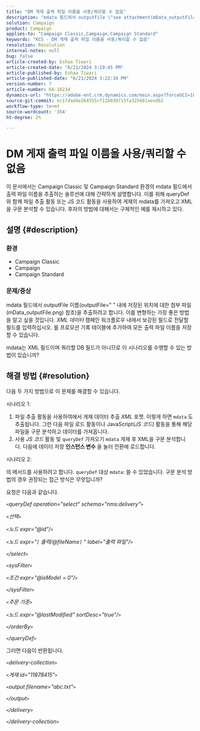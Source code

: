 ```yaml
---
title: "DM 게재 출력 파일 이름을 사용/쿼리할 수 없음"
description: "mdata 필드에서 outputFile \"see attachment(mData_outputFile.png) for location\"을 추출하는 방법에 대해 알아봅니다."
solution: Campaign
product: Campaign
applies-to: "Campaign Classic,Campaign,Campaign Standard"
keywords: "KCS - DM 게재 출력 파일 이름을 사용/쿼리할 수 없음"
resolution: Resolution
internal-notes: null
bug: false
article-created-by: Eshaa Tiwari
article-created-date: "6/21/2024 3:19:45 PM"
article-published-by: Eshaa Tiwari
article-published-date: "6/21/2024 3:22:10 PM"
version-number: 7
article-number: KA-16234
dynamics-url: "https://adobe-ent.crm.dynamics.com/main.aspx?forceUCI=1&pagetype=entityrecord&etn=knowledgearticle&id=57dde6af-e12f-ef11-840a-6045bd029b18"
source-git-commit: ec1fdad4e264555cf12b030715fa325681aeed62
workflow-type: tm+mt
source-wordcount: '354'
ht-degree: 2%

---
```


# DM 게재 출력 파일 이름을 사용/쿼리할 수 없음


이 문서에서는 Campaign Classic 및 Campaign Standard 환경의 mdata 필드에서 출력 파일 이름을 추출하는 솔루션에 대해 간략하게 설명합니다. 이를 위해 queryDef와 함께 파일 추출 활동 또는 JS 코드 활동을 사용하여 게재의 mdata를 가져오고 XML을 구문 분석할 수 있습니다. 후자의 방법에 대해서는 구체적인 예를 제시하고 있다.

## 설명 {#description}


### 환경

- Campaign Classic
- Campaign
- Campaign Standard


### 문제/증상

mdata 필드에서 outputFile 이름(outputFile=&quot; &quot; 내에 저장된 위치에 대한 첨부 파일(mData_outputFile.png) 참조)을 추출하려고 합니다. 이를 변형하는 가장 좋은 방법을 알고 싶을 것입니다. *XML 데이터* 캠페인 워크플로우 내에서 보강된 필드로 전달할 필드를 입력하십시오. 를 프로모션 기록 테이블에 추가하여 모든 출력 파일 이름을 저장할 수 있습니다.

mdata는 XML 필드이며 쿼리할 DB 필드가 아니므로 이 시나리오를 수행할 수 있는 방법이 있습니까?




## 해결 방법 {#resolution}


다음 두 가지 방법으로 이 문제를 해결할 수 있습니다.

시나리오 1:

1. 파일 추출 활동을 사용하여에서 게재 데이터 추출 *XML* 포맷. 이렇게 하면 `mdata` 도 추출됩니다. 그런 다음 파일 로드 활동이나 JavaScript(*JS 코드)* 활동을 통해 해당 파일을 구문 분석하고 데이터를 가져옵니다.
2. 사용 *JS 코드* 활동 및 `queryDef` 가져오기 `mdata` 게재 후 XML을 구문 분석합니다. 다음에 데이터 저장 <b>인스턴스 변수</b> 을 눌러 전환에 로드합니다.


시나리오 2:

의 메서드를 사용하려고 합니다. `queryDef` 대상 `mdata`: 쓸 수 있었습니다. 구문 분석 방법의 경우 권장되는 접근 방식은 무엇입니까?

요청은 다음과 같습니다.

*`<`queryDef operation=&quot;select&quot; schema=&quot;nms:delivery&quot;`>`*

*`<`선택`>`*

*`<`노드 expr=&quot;@id&quot;/`>`*

*`<`노드 expr=&quot;`[` 출력/@fileName`]` &quot; label=&quot;출력 파일&quot;/`>`*

*`<`/select`>`*

*`<`sysFilter`>`*

*`<`조건 expr=&quot;@isModel = 0&quot;/`>`*

*`<`/sysFilter`>`*

*`<`주문 기준`>`*

*`<`노드 expr=&quot;@lastModified&quot; sortDesc=&quot;true&quot;/`>`*

*`<`/orderBy`>`*

*`<`/queryDef`>`*



그러면 다음이 반환됩니다.

*`<`delivery-collection`>`*

*`<`게재 id=&quot;11878415&quot;`>`*

*`<`output filename=&quot;abc.txt&quot;`>`*

*`<`/output`>`*

*`<`/delivery`>`*

*`<`/delivery-collection`>`*
